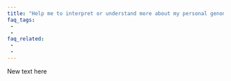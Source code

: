 ```yaml
---
title: "Help me to interpret or understand more about my personal genomics data."
faq_tags:
 -
 -
faq_related:
 -
 -
---
```


New text here
